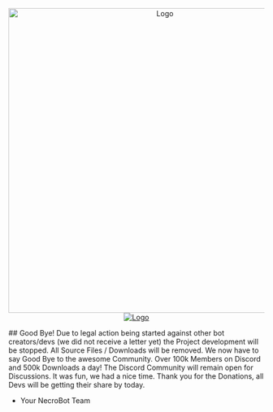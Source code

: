 <p align="center">
<a href="http://necrobot.io">
    <img alt="Logo" src="http://necrobot.io/img/typotype-transparent.png" width="600">
</a>
  <a href="https://discord.gg/VXKxNFr">
    <img alt="Logo" src="https://discordapp.com/api/guilds/209253611031625728/widget.png?style=banner2">
  </a>
</p>
## Good Bye!
 Due to legal action being started against other bot creators/devs (we did not receive a letter yet) the Project development will be stopped. All Source Files / Downloads will be removed. We now have to say Good Bye to the awesome Community. Over 100k Members on Discord and 500k Downloads a day! The Discord Community will remain open for Discussions. It was fun, we had a nice time. Thank you for the Donations, all Devs will be getting their share by today. 
 
- Your NecroBot Team 
